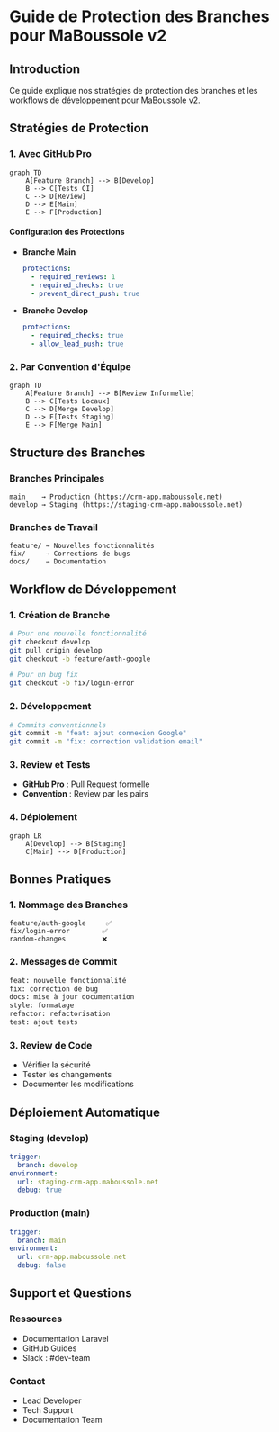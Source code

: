 # Guide de Protection des Branches pour MaBoussole v2

## Introduction
Ce guide explique nos stratégies de protection des branches et les workflows de développement pour MaBoussole v2.

## Stratégies de Protection

### 1. Avec GitHub Pro
```mermaid
graph TD
    A[Feature Branch] --> B[Develop]
    B --> C[Tests CI]
    C --> D[Review]
    D --> E[Main]
    E --> F[Production]
```

#### Configuration des Protections
- **Branche Main**
  ```yaml
  protections:
    - required_reviews: 1
    - required_checks: true
    - prevent_direct_push: true
  ```

- **Branche Develop**
  ```yaml
  protections:
    - required_checks: true
    - allow_lead_push: true
  ```

### 2. Par Convention d'Équipe
```mermaid
graph TD
    A[Feature Branch] --> B[Review Informelle]
    B --> C[Tests Locaux]
    C --> D[Merge Develop]
    D --> E[Tests Staging]
    E --> F[Merge Main]
```

## Structure des Branches

### Branches Principales
```
main    → Production (https://crm-app.maboussole.net)
develop → Staging (https://staging-crm-app.maboussole.net)
```

### Branches de Travail
```
feature/ → Nouvelles fonctionnalités
fix/     → Corrections de bugs
docs/    → Documentation
```

## Workflow de Développement

### 1. Création de Branche
```bash
# Pour une nouvelle fonctionnalité
git checkout develop
git pull origin develop
git checkout -b feature/auth-google

# Pour un bug fix
git checkout -b fix/login-error
```

### 2. Développement
```bash
# Commits conventionnels
git commit -m "feat: ajout connexion Google"
git commit -m "fix: correction validation email"
```

### 3. Review et Tests
- **GitHub Pro** : Pull Request formelle
- **Convention** : Review par les pairs

### 4. Déploiement
```mermaid
graph LR
    A[Develop] --> B[Staging]
    C[Main] --> D[Production]
```

## Bonnes Pratiques

### 1. Nommage des Branches
```
feature/auth-google     ✅
fix/login-error        ✅
random-changes         ❌
```

### 2. Messages de Commit
```bash
feat: nouvelle fonctionnalité
fix: correction de bug
docs: mise à jour documentation
style: formatage
refactor: refactorisation
test: ajout tests
```

### 3. Review de Code
- Vérifier la sécurité
- Tester les changements
- Documenter les modifications

## Déploiement Automatique

### Staging (develop)
```yaml
trigger:
  branch: develop
environment:
  url: staging-crm-app.maboussole.net
  debug: true
```

### Production (main)
```yaml
trigger:
  branch: main
environment:
  url: crm-app.maboussole.net
  debug: false
```

## Support et Questions

### Ressources
- Documentation Laravel
- GitHub Guides
- Slack : #dev-team

### Contact
- Lead Developer
- Tech Support
- Documentation Team
